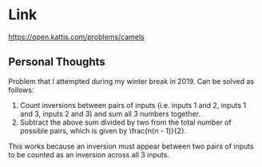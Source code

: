 # Link

https://open.kattis.com/problems/camels

## Personal Thoughts

Problem that I attempted during my winter break in 2019. Can be solved as follows:

1. Count inversions between pairs of inputs (i.e. inputs 1 and 2, inputs 1 and 3, inputs 2 and 3) and sum all 3 numbers together.
2. Subtract the above sum divided by two from the total number of possible pairs, which is given by \frac{n(n - 1)}{2}.

This works because an inversion must appear between two pairs of inputs to be counted as an inversion across all 3 inputs.

